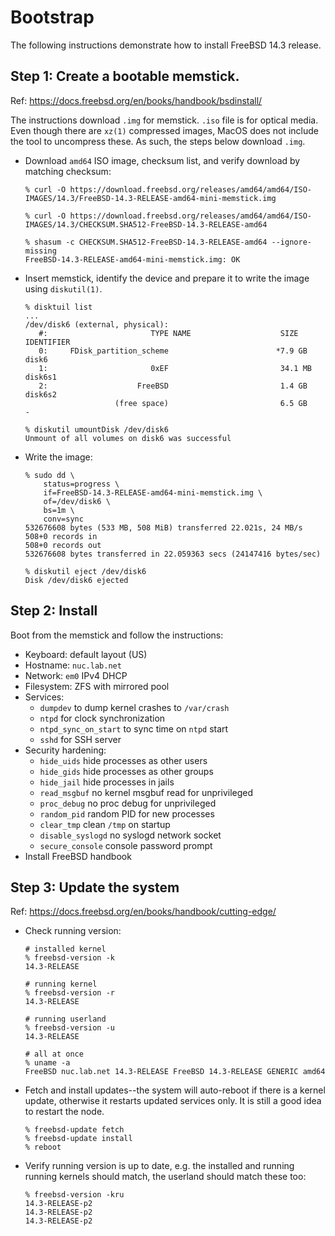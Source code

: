 # Bootstrap

The following instructions demonstrate how to install FreeBSD 14.3 release.


## Step 1: Create a bootable memstick.

Ref: https://docs.freebsd.org/en/books/handbook/bsdinstall/

The instructions download `.img` for memstick. `.iso` file is for optical media.
Even though there are `xz(1)` compressed images, MacOS does not include the tool
to uncompress these. As such, the steps below download `.img`.

* Download `amd64` ISO image, checksum list, and verify download
  by matching checksum:

  ```console
  % curl -O https://download.freebsd.org/releases/amd64/amd64/ISO-IMAGES/14.3/FreeBSD-14.3-RELEASE-amd64-mini-memstick.img

  % curl -O https://download.freebsd.org/releases/amd64/amd64/ISO-IMAGES/14.3/CHECKSUM.SHA512-FreeBSD-14.3-RELEASE-amd64

  % shasum -c CHECKSUM.SHA512-FreeBSD-14.3-RELEASE-amd64 --ignore-missing
  FreeBSD-14.3-RELEASE-amd64-mini-memstick.img: OK
  ```

* Insert memstick, identify the device and prepare it to write the image using
  `diskutil(1)`.

  ```console
  % disktuil list
  ...
  /dev/disk6 (external, physical):
     #:                       TYPE NAME                    SIZE       IDENTIFIER
     0:     FDisk_partition_scheme                        *7.9 GB     disk6
     1:                       0xEF                         34.1 MB    disk6s1
     2:                    FreeBSD                         1.4 GB     disk6s2
                      (free space)                         6.5 GB     -

  % diskutil umountDisk /dev/disk6
  Unmount of all volumes on disk6 was successful
  ```

* Write the image:

  ```console
  % sudo dd \
      status=progress \
      if=FreeBSD-14.3-RELEASE-amd64-mini-memstick.img \
      of=/dev/disk6 \
      bs=1m \
      conv=sync
  532676608 bytes (533 MB, 508 MiB) transferred 22.021s, 24 MB/s
  508+0 records in
  508+0 records out
  532676608 bytes transferred in 22.059363 secs (24147416 bytes/sec)

  % diskutil eject /dev/disk6
  Disk /dev/disk6 ejected
  ```

## Step 2: Install

Boot from the memstick and follow the instructions:

* Keyboard: default layout (US)
* Hostname: `nuc.lab.net`
* Network: `em0` IPv4 DHCP
* Filesystem: ZFS with mirrored pool
* Services:
  - `dumpdev` to dump kernel crashes to `/var/crash`
  - `ntpd` for clock synchronization
  - `ntpd_sync_on_start` to sync time on `ntpd` start
  - `sshd` for SSH server
* Security hardening:
  - `hide_uids` hide processes as other users
  - `hide_gids` hide processes as other groups
  - `hide_jail` hide processes in jails
  - `read_msgbuf` no kernel msgbuf read for unprivileged
  - `proc_debug` no proc debug for unprivileged
  - `random_pid` random PID for new processes
  - `clear_tmp` clean `/tmp` on startup
  - `disable_syslogd` no syslogd network socket
  - `secure_console` console password prompt
* Install FreeBSD handbook

## Step 3: Update the system

Ref: https://docs.freebsd.org/en/books/handbook/cutting-edge/

* Check running version:

  ```console
  # installed kernel
  % freebsd-version -k
  14.3-RELEASE

  # running kernel
  % freebsd-version -r
  14.3-RELEASE

  # running userland
  % freebsd-version -u
  14.3-RELEASE

  # all at once
  % uname -a
  FreeBSD nuc.lab.net 14.3-RELEASE FreeBSD 14.3-RELEASE GENERIC amd64
  ```

* Fetch and install updates--the system will auto-reboot if there is
  a kernel update, otherwise it restarts updated services only. It is
  still a good idea to restart the node.

  ```
  % freebsd-update fetch
  % freebsd-update install
  % reboot
  ```

* Verify running version is up to date, e.g. the installed and running
  running kernels should match, the userland should match these too:

  ```console
  % freebsd-version -kru
  14.3-RELEASE-p2
  14.3-RELEASE-p2
  14.3-RELEASE-p2
  ```

